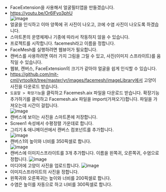 * FaceExtension을 사용해서 얼굴필터앱을 만들겠습니다.
* https://youtu.be/Or6lFyo3phU   
![image](https://github.com/itple-sw/appinventer/assets/76088532/68c8b573-a8ad-40ee-b64d-c34c81bba936)
* 얼굴을 인식하고 이마 양쪽에 귀 사진이 나오고, 코에 수염 사진이 나오도록 하겠습니다.
* 스마트폰의 운영체제나 기종에 따라서 작동하지 않을 수 있습니다.
* 프로젝트를 시작합니다. facemesh라고 이름을 정합니다.
* FaceMesh를 실행하려면 웹뷰어가 필요합니다.
* 캔버스를 사용하려면 여러 가지 그림을 그릴 수 있고, 사진(이미지 스프라이트)를 움직일 수 있습니다.
* 웹뷰, 캔버스, FaceExtension의 크기가 같아야 얼굴을 쉽게 인식할 수 있습니다.
* https://github.com/mit-cml/yrtoolkit/tree/master/yr/images/facemesh/imageLibrary에서 고양이 사진을 다운로드 받습니다.
* ```도움말 > 확장기능```을 클릭하고 Facemesh.aix 파일을 다운로드 받습니다. 확장기능 추가하기를 클릭하고 Facemesh.aix 파일을 import(가져오기)합니다. 파일을 가져오는데 시간이 걸립니다.   
![image](https://github.com/itple-sw/appinventer/assets/76088532/c7a7edb8-528b-48e7-9b8d-61364d650302)
* 캔버스에 보이는 사진을 스마트폰에 저장합니다.
* Screen1 속성에서 수평정렬 가운데로 합니다.
* 그리기 & 애니메이션에서 캔버스 컴포넌트를 추가합니다.   
![image](https://github.com/itple-sw/appinventer/assets/76088532/5f13c688-7bb7-4f7a-abb6-07107cc375cd)
* 캔버스1의 높이와 너비를 350픽셀로 합니다.   
![image](https://github.com/itple-sw/appinventer/assets/76088532/0daea1dc-75b4-44e0-9caa-2acb90ac018f)
* 캔버스에 이미지스프라이트를 3개 추가합니다. 이름을 왼쪽귀, 오른쪽귀, 수염으로 정합니다.
![image](https://github.com/itple-sw/appinventer/assets/76088532/97859295-7429-46a1-b5e1-48c70e420bdd)
* 미디어에 고양이 사진을 업로드합니다.
![image](https://github.com/itple-sw/appinventer/assets/76088532/a89016a3-f1bd-41ad-9746-62423497df50)
* 이미지스프라이트의 사진을 정합니다.
* 왼쪽귀와 오른쪽귀는 높이와 너비를 200픽셀로 합니다.
* 수염은 높이를 자동으로 하고 너비를 300픽셀로 합니다.



